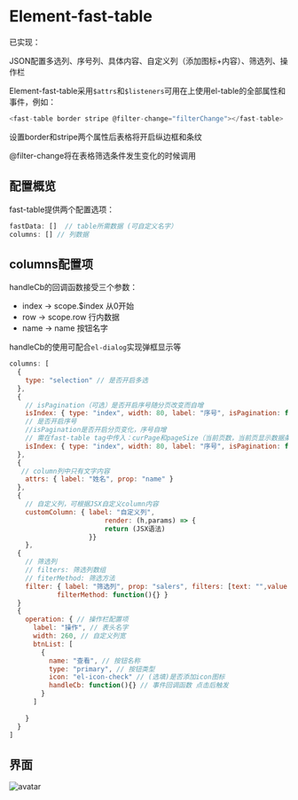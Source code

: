 # Element-fast-table

已实现：

JSON配置多选列、序号列、具体内容、自定义列（添加图标+内容）、筛选列、操作栏

Element-fast-table采用`$attrs`和`$listeners`可用在<fast-table />上使用el-table的全部属性和事件，例如：

```js
<fast-table border stripe @filter-change="filterChange"></fast-table>
```

设置border和stripe两个属性后表格将开启纵边框和条纹

@filter-change将在表格筛选条件发生变化的时候调用

## 配置概览

fast-table提供两个配置选项：

```js
fastData: []  // table所需数据 (可自定义名字）
columns: [] // 列数据
```

## columns配置项

handleCb的回调函数接受三个参数：

+ index -> scope.$index  从0开始
+ row -> scope.row 行内数据
+ name -> name 按钮名字

handleCb的使用可配合`el-dialog`实现弹框显示等

```js
columns: [
  {
    type: "selection" // 是否开启多选
  },
  {
    // isPagination（可选）是否开启序号随分页改变而自增
    isIndex: { type: "index", width: 80, label: "序号", isPagination: false }
    // 是否开启序号
    //isPagination是否开启分页变化，序号自增
    // 需在fast-table tag中传入：curPage和pageSize（当前页数，当前页显示数据条数）
    isIndex: { type: "index", width: 80, label: "序号", isPagination: false} 
  },
  {
   // column列中只有文字内容
    attrs: { label: "姓名", prop: "name" }
  },
  {
  	// 自定义列，可根据JSX自定义column内容
  	customColumn: { label: "自定义列",
                		render: (h,params) => {
                    	return (JSX语法)
                	}}
	},
  {
    // 筛选列
    // filters: 筛选列数组
    // fiterMethod: 筛选方法
    filter: { label: "筛选列", prop: "salers", filters: [text: "",value: ""],
            filterMethod: function(){} }
  }
  {
    operation: { // 操作栏配置项
      label: "操作", // 表头名字
      width: 260, // 自定义列宽
      btnList: [
        {
          name: "查看", // 按钮名称
          type: "primary", // 按钮类型
          icon: "el-icon-check" // (选填)是否添加icon图标
          handleCb: function(){} // 事件回调函数 点击后触发
        }
      ]
      
    }
  }
]
```
## 界面
![avatar](https://github.com/rzhAvenir/element-table-template/blob/master/img/el-table.png)

